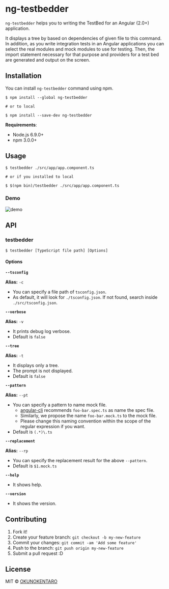 # ng-testbedder

`ng-testbedder` helps you to writing the TestBed for an Angular (2.0+) application.

It displays a tree by based on dependencies of given file to this command. In addition, as you write integration tests in an Angular applications you can select the real modules and mock modules to use for testing. Then, the import statement necessary for that purpose and providers for a test bed are generated and output on the screen.


## Installation

You can install `ng-testbedder` command using npm.

```
$ npm install --global ng-testbedder

# or to local

$ npm install --save-dev ng-testbedder

```

**Requirements**: 

- Node.js 6.9.0+
- npm 3.0.0+

## Usage

```
$ testbedder ./src/app/app.component.ts

# or if you installed to local

$ $(npm bin)/testbedder ./src/app/app.component.ts
```

### Demo
![demo]

## API

### testbedder

```
$ testbedder [TypeScript file path] [Options]
```

#### Options

**`--tsconfig`**

**Alias:** `-c`

- You can specify a file path of `tsconfig.json`.
- As default, it will look for `./tsconfig.json`. If not found, search inside `./src/tsconfig.json`.

**`--verbose`**

**Alias:** `-v`

- It prints debug log verbose.
- Default is `false`

**`--tree`**

**Alias:** `-t`

- It displays only a tree.
- The prompt is not displayed.
- Default is `false`

**`--pattern`**

**Alias:** `--pt`

- You can specify a pattern to name mock file.
  - [angular-cli](https://github.com/angular/angular-cli) recommends `foo-bar.spec.ts` as name the spec file.
  - Similarly, we propose the name `foo-bar.mock.ts` to the mock file.
  - Please change this naming convention within the scope of the regular expression if you want.
- Default is `(.*)\.ts`

**`--replacement`**

**Alias:** `--rp`

- You can specify the replacement result for the above `--pattern`.
- Default is `$1.mock.ts`

**`--help`**

- It shows help.

**`--version`**

- It shows the version.

## Contributing

1. Fork it!
2. Create your feature branch: `git checkout -b my-new-feature`
3. Commit your changes: `git commit -am 'Add some feature'`
4. Push to the branch: `git push origin my-new-feature`
5. Submit a pull request :D

## License

MIT © [OKUNOKENTARO](https://github.com/armorik83)

[demo]: https://raw.githubusercontent.com/armorik83/ng-testbedder/master/doc/demo.gif

